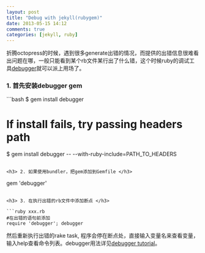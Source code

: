 ```yaml
---
layout: post
title: "Debug with jekyll(rubygem)"
date: 2013-05-15 14:12
comments: true
categories: [jekyll, ruby]
---
```


折腾octopress的时候，遇到很多generate出错的情况，而提供的出错信息很难看出问题在哪，一般只能看到某个rb文件某行出了什么错，这个时候ruby的调试工具[debugger][]就可以派上用场了。

<h3> 1. 首先安装debugger gem </h3>
```bash
$ gem install debugger

# If install fails, try passing headers path
$ gem install debugger -- --with-ruby-include=PATH_TO_HEADERS
```

<h3> 2. 如果使用bundler，把gem添加到Gemfile </h3>

```
gem 'debugger'
```

<h3> 3. 在执行出错的rb文件中添加断点 </h3>

```ruby xxx.rb
#在出错的语句前添加
require 'debugger'; debugger
```

然后重新执行出错的rake task, 程序会停在断点处，直接输入变量名来查看变量，输入help查看命令列表。debugger用法详见[debugger tutorial][]。

 [debugger tutorial]: http://bashdb.sourceforge.net/ruby-debug.html
 [debugger]: https://github.com/cldwalker/debugger
 
